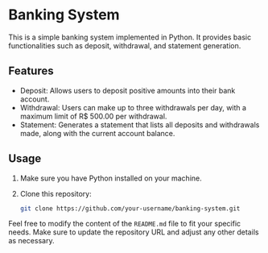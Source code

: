 # Banking System

This is a simple banking system implemented in Python. It provides basic functionalities such as deposit, withdrawal, and statement generation.

## Features

- Deposit: Allows users to deposit positive amounts into their bank account.
- Withdrawal: Users can make up to three withdrawals per day, with a maximum limit of R$ 500.00 per withdrawal.
- Statement: Generates a statement that lists all deposits and withdrawals made, along with the current account balance.

## Usage

1. Make sure you have Python installed on your machine.
2. Clone this repository:

   ```bash
   git clone https://github.com/your-username/banking-system.git


Feel free to modify the content of the `README.md` file to fit your specific needs. Make sure to update the repository URL and adjust any other details as necessary.